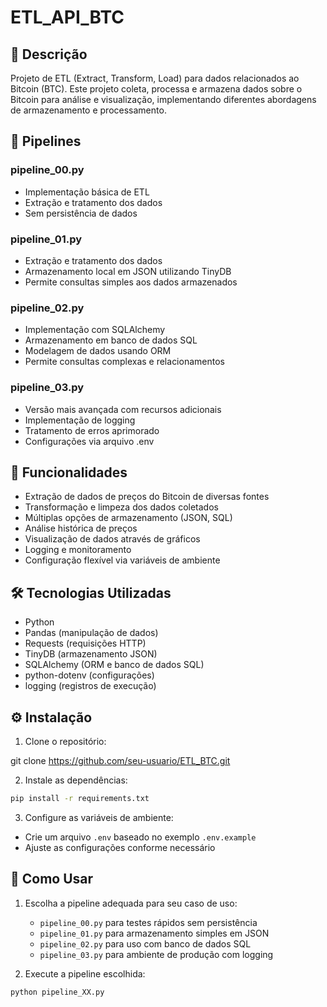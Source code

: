 # ETL_API_BTC

## 📝 Descrição
Projeto de ETL (Extract, Transform, Load) para dados relacionados ao Bitcoin (BTC). Este projeto coleta, processa e armazena dados sobre o Bitcoin para análise e visualização, implementando diferentes abordagens de armazenamento e processamento.

## 🔄 Pipelines

### pipeline_00.py
- Implementação básica de ETL
- Extração e tratamento dos dados
- Sem persistência de dados

### pipeline_01.py
- Extração e tratamento dos dados
- Armazenamento local em JSON utilizando TinyDB
- Permite consultas simples aos dados armazenados

### pipeline_02.py
- Implementação com SQLAlchemy
- Armazenamento em banco de dados SQL
- Modelagem de dados usando ORM
- Permite consultas complexas e relacionamentos

### pipeline_03.py
- Versão mais avançada com recursos adicionais
- Implementação de logging
- Tratamento de erros aprimorado
- Configurações via arquivo .env

## 🚀 Funcionalidades
- Extração de dados de preços do Bitcoin de diversas fontes
- Transformação e limpeza dos dados coletados
- Múltiplas opções de armazenamento (JSON, SQL)
- Análise histórica de preços
- Visualização de dados através de gráficos
- Logging e monitoramento
- Configuração flexível via variáveis de ambiente

## 🛠️ Tecnologias Utilizadas
- Python
- Pandas (manipulação de dados)
- Requests (requisições HTTP)
- TinyDB (armazenamento JSON)
- SQLAlchemy (ORM e banco de dados SQL)
- python-dotenv (configurações)
- logging (registros de execução)

## ⚙️ Instalação
1. Clone o repositório:

git clone https://github.com/seu-usuario/ETL_BTC.git

2. Instale as dependências:

```bash
pip install -r requirements.txt
```

3. Configure as variáveis de ambiente:
- Crie um arquivo `.env` baseado no exemplo `.env.example`
- Ajuste as configurações conforme necessário

## 🚦 Como Usar
1. Escolha a pipeline adequada para seu caso de uso:
   - `pipeline_00.py` para testes rápidos sem persistência
   - `pipeline_01.py` para armazenamento simples em JSON
   - `pipeline_02.py` para uso com banco de dados SQL
   - `pipeline_03.py` para ambiente de produção com logging

2. Execute a pipeline escolhida:
```bash
python pipeline_XX.py
```

